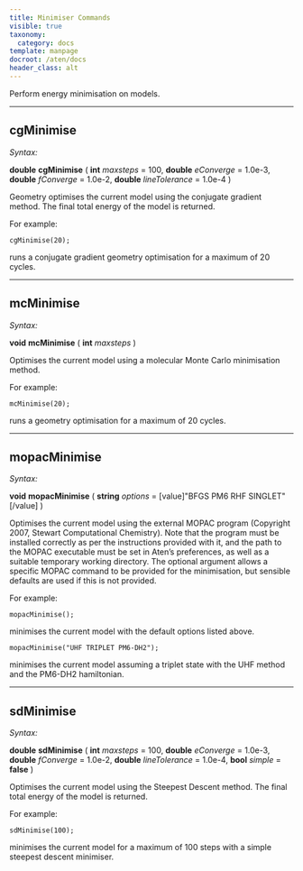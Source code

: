 ```yaml
---
title: Minimiser Commands
visible: true
taxonomy:
  category: docs
template: manpage
docroot: /aten/docs
header_class: alt
---
```


Perform energy minimisation on models.

---

## cgMinimise <a id="cgminimise"></a>

_Syntax:_

**double** **cgMinimise** ( **int** _maxsteps_ = 100, **double** _eConverge_ = 1.0e-3, **double** _fConverge_ = 1.0e-2, **double** _lineTolerance_ = 1.0e-4 )

Geometry optimises the current model using the conjugate gradient method. The final total energy of the model is returned.

For example:


```
cgMinimise(20);
```


runs a conjugate gradient geometry optimisation for a maximum of 20 cycles.

---

## mcMinimise <a id="mcminimise"></a>

_Syntax:_

**void** **mcMinimise** ( **int** _maxsteps_ )

Optimises the current model using a molecular Monte Carlo minimisation method.

For example:


```
mcMinimise(20);
```


runs a geometry optimisation for a maximum of 20 cycles.

---

## mopacMinimise <a id="mopacminimise"></a>

_Syntax:_

**void** **mopacMinimise** ( **string** _options_ = [value]"BFGS PM6 RHF SINGLET"[/value] )

Optimises the current model using the external MOPAC program (Copyright 2007, Stewart Computational Chemistry). Note that the program must be installed correctly as per the instructions provided with it, and the path to the MOPAC executable must be set in Aten’s preferences, as well as a suitable temporary working directory. The optional argument allows a specific MOPAC command to be provided for the minimisation, but sensible defaults are used if this is not provided.

For example:


```
mopacMinimise();
```


minimises the current model with the default options listed above.


```
mopacMinimise("UHF TRIPLET PM6-DH2");
```


minimises the current model assuming a triplet state with the UHF method and the PM6-DH2 hamiltonian.

---

## sdMinimise <a id="sdminimise"></a>

_Syntax:_

**double** **sdMinimise** ( **int** _maxsteps_ = 100, **double** _eConverge_ = 1.0e-3, **double** _fConverge_ = 1.0e-2, **double** _lineTolerance_ = 1.0e-4, **bool** _simple_ = **false** )

Optimises the current model using the Steepest Descent method. The final total energy of the model is returned.

For example:


```
sdMinimise(100);
```


minimises the current model for a maximum of 100 steps with a simple steepest descent minimiser.


